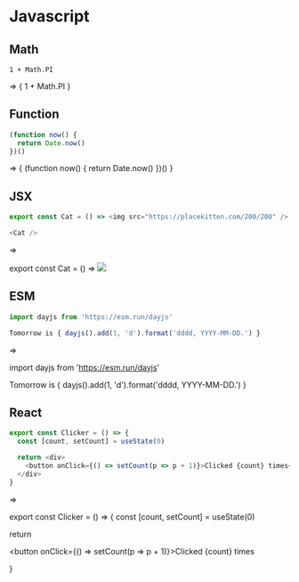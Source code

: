 # Javascript

## Math

`1 + Math.PI`

=> { 1 + Math.PI }

## Function

```js
(function now() {
  return Date.now()
})()
```

=> {
(function now() {
  return Date.now()
})()
}

## JSX

```js
export const Cat = () => <img src="https://placekitten.com/200/200" />

<Cat />
```

=>

export const Cat = () => <img src="https://placekitten.com/200/200" />

<Cat />

## ESM

```js
import dayjs from 'https://esm.run/dayjs'

Tomorrow is { dayjs().add(1, 'd').format('dddd, YYYY-MM-DD.') }
```

=>

import dayjs from 'https://esm.run/dayjs'

Tomorrow is { dayjs().add(1, 'd').format('dddd, YYYY-MM-DD.') }

## React

```js
export const Clicker = () => {
  const [count, setCount] = useState(0)

  return <div>
    <button onClick={() => setCount(p => p + 1)}>Clicked {count} times</button>
  </div>
}
```

=>

export const Clicker = () => {
  const [count, setCount] = useState(0)

  return <div>
    <button onClick={() => setCount(p => p + 1)}>Clicked {count} times</button>
  </div>
}

<Clicker />
